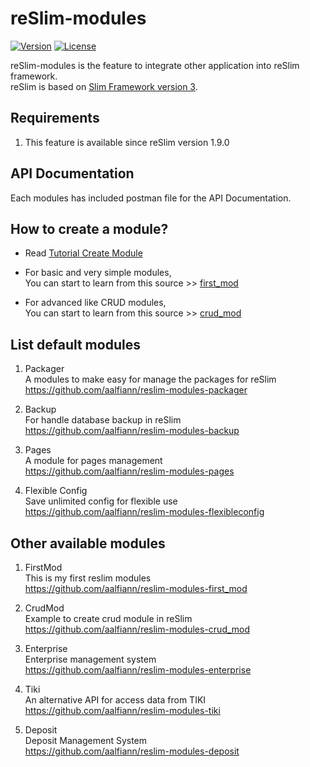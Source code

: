 reSlim-modules
=======
[![Version](https://img.shields.io/badge/reSlim-1.9.0-green.svg)](https://github.com/aalfiann/reSlim)
[![License](https://img.shields.io/badge/license-MIT-blue.svg)](https://github.com/aalfiann/reSlim/blob/master/license.md)

reSlim-modules is the feature to integrate other application into reSlim framework.  
reSlim is based on [Slim Framework version 3](http://www.slimframework.com/).  

Requirements
---------------

1. This feature is available since reSlim version 1.9.0

API Documentation
---
Each modules has included postman file for the API Documentation.


How to create a module?
-----------------

* Read [Tutorial Create Module](https://github.com/aalfiann/reSlim/wiki/Tutorial-Create-Module)

* For basic and very simple modules,  
    You can start to learn from this source >> [first_mod](https://github.com/aalfiann/reSlim-modules-first_mod)

* For advanced like CRUD modules,  
    You can start to learn from this source >> [crud_mod](https://github.com/aalfiann/reSlim-modules-crud_mod)


List default modules
-----------------
1. Packager  
    A modules to make easy for manage the packages for reSlim  
    https://github.com/aalfiann/reslim-modules-packager

2. Backup  
    For handle database backup in reSlim  
    https://github.com/aalfiann/reslim-modules-backup

3. Pages  
    A module for pages management  
    https://github.com/aalfiann/reslim-modules-pages

4. Flexible Config  
    Save unlimited config for flexible use  
    https://github.com/aalfiann/reslim-modules-flexibleconfig


Other available modules
-----------------
1. FirstMod  
    This is my first reslim modules  
    https://github.com/aalfiann/reslim-modules-first_mod

2. CrudMod  
    Example to create crud module in reSlim  
    https://github.com/aalfiann/reslim-modules-crud_mod

3. Enterprise  
    Enterprise management system  
    https://github.com/aalfiann/reslim-modules-enterprise

4. Tiki  
    An alternative API for access data from TIKI  
    https://github.com/aalfiann/reslim-modules-tiki

5. Deposit  
    Deposit Management System  
    https://github.com/aalfiann/reslim-modules-deposit